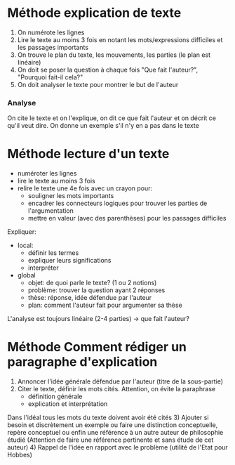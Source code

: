 # Méthode explication de texte
1) On numérote les lignes
2) Lire le texte au moins 3 fois en notant les mots/expressions difficiles et les passages importants
3) On trouve le plan du texte, les mouvements, les parties (le plan est linéaire)
4) On doit se poser la question à chaque fois "Que fait l'auteur?", "Pourquoi fait-il cela?"
5) On doit analyser le texte pour montrer le but de l'auteur

### Analyse
On cite le texte et on l'explique, on dit ce que fait l'auteur et on décrit ce qu'il veut dire. On donne un exemple s'il n'y en a pas dans le texte

# Méthode lecture d'un texte
- numéroter les lignes
- lire le texte au moins 3 fois
- relire le texte une 4e fois avec un crayon pour:
	- souligner les mots importants
	- encadrer les connecteurs logiques pour trouver les parties de l'argumentation
	- mettre en valeur (avec des parenthèses) pour les passages difficiles

Expliquer:
- local:
	- définir les termes
	- expliquer leurs significations
	- interpréter
- global
	- objet: de quoi parle le texte? (1 ou 2 notions)
	- problème: trouver la question ayant 2 réponses
	- thèse: réponse, idée défendue par l'auteur
	- plan: comment l'auteur fait pour argumenter sa thèse

L'analyse est toujours linéaire (2-4 parties) -> que fait l'auteur?


# Méthode Comment rédiger un paragraphe d'explication
1) Annoncer l'idée générale défendue par l'auteur (titre de la sous-partie)
2) Citer le texte, définir les mots cités. Attention, on évite la paraphrase
	- définition générale
	- explication et interprétation

Dans l'idéal tous les mots du texte doivent avoir été cités
3) Ajouter si besoin et discrètement un exemple ou faire une distinction conceptuelle, repère conceptuel ou enfin une référence à un autre auteur de philosophie étudié (Attention de faire une référence pertinente et sans étude de cet auteur)
4) Rappel de l'idée en rapport avec le problème (utilité de l'Etat pour Hobbes)


